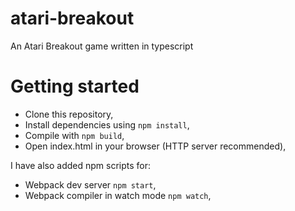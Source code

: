 # atari-breakout
An Atari Breakout game written in typescript

# Getting started
 - Clone this repository,
 - Install dependencies using `npm install`,
 - Compile with `npm build`,
 - Open index.html in your browser (HTTP server recommended),

I have also added npm scripts for:
 - Webpack dev server `npm start`,
 - Webpack compiler in watch mode `npm watch`,
